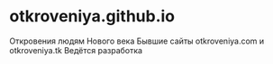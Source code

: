# otkroveniya.github.io
Откровения людям Нового века
Бывшие сайты otkroveniya.com и otkroveniya.tk
Ведётся разработка
